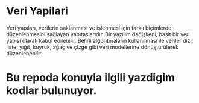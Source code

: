 # Veri Yapilari

<p> Veri yapıları, verilerin saklanması ve işlenmesi için farklı biçimlerde düzenlenmesini sağlayan yapıtaşlarıdır. Bir yazılım değişkeni, 
basit bir veri yapısı olarak kabul edilebilir. Belirli algoritmaların kullanılması ile veriler dizi, liste, yığıt, kuyruk, ağaç ve çizge 
gibi veri modellerine dönüştürülerek düzenlenebilir.</p>

# Bu repoda konuyla ilgili yazdigim kodlar bulunuyor.
